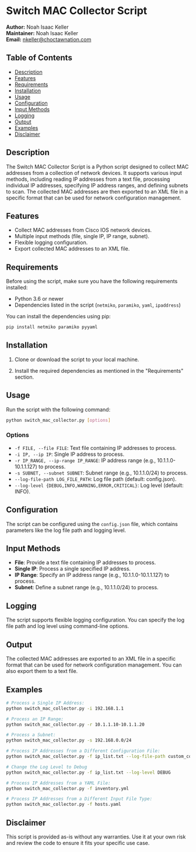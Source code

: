 # Switch MAC Collector Script

**Author:** Noah Isaac Keller  
**Maintainer:** Noah Isaac Keller  
**Email:** <nkeller@choctawnation.com>

## Table of Contents

- [Description](#description)
- [Features](#features)
- [Requirements](#requirements)
- [Installation](#installation)
- [Usage](#usage)
- [Configuration](#configuration)
- [Input Methods](#input-methods)
- [Logging](#logging)
- [Output](#output)
- [Examples](#examples)
- [Disclaimer](#disclaimer)

## Description

The Switch MAC Collector Script is a Python script designed to collect MAC addresses from a collection of network devices. It supports various input methods, including reading IP addresses from a text file, processing individual IP addresses, specifying IP address ranges, and defining subnets to scan. The collected MAC addresses are then exported to an XML file in a specific format that can be used for network configuration management.

## Features

- Collect MAC addresses from Cisco IOS network devices.
- Multiple input methods (file, single IP, IP range, subnet).
- Flexible logging configuration.
- Export collected MAC addresses to an XML file.

## Requirements

Before using the script, make sure you have the following requirements installed:

- Python 3.6 or newer
- Dependencies listed in the script (`netmiko`, `paramiko`, `yaml`, `ipaddress`)

You can install the dependencies using pip:

```bash
pip install netmiko paramiko pyyaml
```

## Installation

1. Clone or download the script to your local machine.

2. Install the required dependencies as mentioned in the "Requirements" section.

## Usage

Run the script with the following command:

```bash
python switch_mac_collector.py [options]
```

### Options

- `-f FILE, --file FILE`: Text file containing IP addresses to process.
- `-i IP, --ip IP`: Single IP address to process.
- `-r IP_RANGE, --ip-range IP_RANGE`: IP address range (e.g., 10.1.1.0-10.1.1.127) to process.
- `-s SUBNET, --subnet SUBNET`: Subnet range (e.g., 10.1.1.0/24) to process.
- `--log-file-path LOG_FILE_PATH`: Log file path (default: config.json).
- `--log-level {DEBUG,INFO,WARNING,ERROR,CRITICAL}`: Log level (default: INFO).

## Configuration

The script can be configured using the `config.json` file, which contains parameters like the log file path and logging level.

## Input Methods

- **File**: Provide a text file containing IP addresses to process.
- **Single IP**: Process a single specified IP address.
- **IP Range**: Specify an IP address range (e.g., 10.1.1.0-10.1.1.127) to process.
- **Subnet**: Define a subnet range (e.g., 10.1.1.0/24) to process.

## Logging

The script supports flexible logging configuration. You can specify the log file path and log level using command-line options.

## Output

The collected MAC addresses are exported to an XML file in a specific format that can be used for network configuration management. You can also export them to a text file.

## Examples

```bash
# Process a Single IP Address:
python switch_mac_collector.py -i 192.168.1.1

# Process an IP Range:
python switch_mac_collector.py -r 10.1.1.10-10.1.1.20

# Process a Subnet:
python switch_mac_collector.py -s 192.168.0.0/24

# Process IP Addresses from a Different Configuration File:
python switch_mac_collector.py -f ip_list.txt --log-file-path custom_config.json

# Change the Log Level to Debug
python switch_mac_collector.py -f ip_list.txt --log-level DEBUG

# Process IP Addresses from a YAML File:
python switch_mac_collector.py -f inventory.yml

# Process IP Addresses from a Different Input File Type:
python switch_mac_collector.py -f hosts.yaml
```

## Disclaimer

This script is provided as-is without any warranties. Use it at your own risk and review the code to ensure it fits your specific use case.
